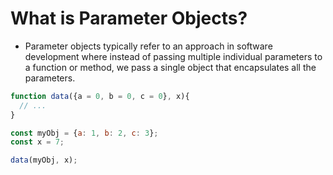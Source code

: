 # What is Parameter Objects?
- Parameter objects typically refer to an approach in software development where instead of passing multiple individual parameters to a function or method, we pass a single object that encapsulates all the parameters.

```js
function data({a = 0, b = 0, c = 0}, x){
  // ...
}

const myObj = {a: 1, b: 2, c: 3};
const x = 7;

data(myObj, x);
```

